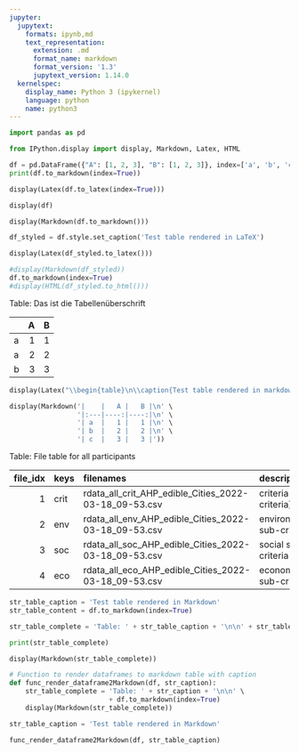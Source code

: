 ```yaml
---
jupyter:
  jupytext:
    formats: ipynb,md
    text_representation:
      extension: .md
      format_name: markdown
      format_version: '1.3'
      jupytext_version: 1.14.0
  kernelspec:
    display_name: Python 3 (ipykernel)
    language: python
    name: python3
---
```


```python id="G0xrM339BM5l"
import pandas as pd
```

```python id="BPeWqz0ZB_vH"
from IPython.display import display, Markdown, Latex, HTML
```

```python tags=[]
df = pd.DataFrame({"A": [1, 2, 3], "B": [1, 2, 3]}, index=['a', 'b', 'c'])
print(df.to_markdown(index=True))
```

```python tags=[]
display(Latex(df.to_latex(index=True)))
```

```python tags=[]
display(df)
```

```python tags=[]
display(Markdown(df.to_markdown()))
```

```python id="yBOTzL-gEgD5"
df_styled = df.style.set_caption('Test table rendered in LaTeX')
```

```python tags=[]
display(Latex(df_styled.to_latex()))
```

```python
#display(Markdown(df_styled))
df.to_markdown(index=True)
#display(HTML(df_styled.to_html()))
```

<!-- #region id="_2CMWexxb_6I" -->
Table: Das ist die Tabellenüberschrift  

|    |   A |   B |
|:---|----:|----:|
| a  |   1 |   1 |
| a  |   2 |   2 |
| b  |   3 |   3 |
<!-- #endregion -->

```python tags=[]
display(Latex("\\begin{table}\n\\caption{Test table rendered in markdown}\n\\begin{tabular}{lrr}\n{} & {A} & {B} \\\\\na & 1 & 1 \\\\\na & 2 & 2 \\\\\nb & 3 & 3 \\\\\n\\end{tabular}\n\\end{table}\n"))
```

```python
display(Markdown('|    |   A |   B |\n' \
                 '|:---|----:|----:|\n' \
                 '| a  |   1 |   1 |\n' \
                 '| b  |   2 |   2 |\n' \
                 '| c  |   3 |   3 |'))
```

<!-- #region id="0bu4axNPeFOq" -->
Table: File table for all participants

| file_idx|keys |filenames                                             |descriptions               |
|--------:|:----|:-----------------------------------------------------|:--------------------------|
|        1|crit |rdata_all_crit_AHP_edible_Cities_2022-03-18_09-53.csv |criteria (main criteria)   |
|        2|env  |rdata_all_env_AHP_edible_Cities_2022-03-18_09-53.csv  |environmental sub-criteria |
|        3|soc  |rdata_all_soc_AHP_edible_Cities_2022-03-18_09-53.csv  |social sub-criteria        |
|        4|eco  |rdata_all_eco_AHP_edible_Cities_2022-03-18_09-53.csv  |economic sub-criteria      |
<!-- #endregion -->

```python
str_table_caption = 'Test table rendered in Markdown'
str_table_content = df.to_markdown(index=True)

str_table_complete = 'Table: ' + str_table_caption + '\n\n' + str_table_content

print(str_table_complete)
```

```python
display(Markdown(str_table_complete))
```

```python
# Function to render dataframes to markdown table with caption
def func_render_dataframe2Markdown(df, str_caption):
    str_table_complete = 'Table: ' + str_caption + '\n\n' \
                         + df.to_markdown(index=True)
    display(Markdown(str_table_complete))
```

```python
str_table_caption = 'Test table rendered in Markdown'

func_render_dataframe2Markdown(df, str_table_caption)
```

```python

```
